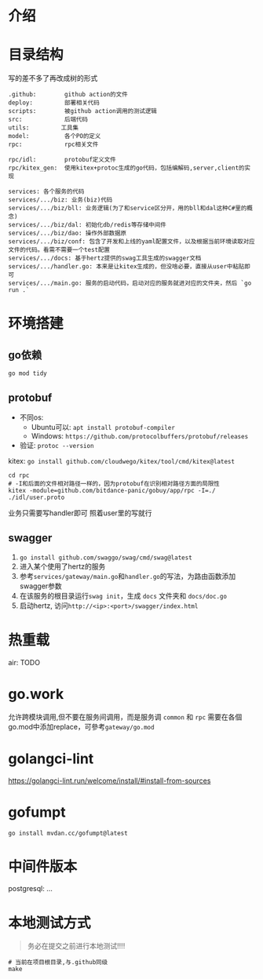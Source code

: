 # 介绍


# 目录结构
写的差不多了再改成树的形式
```
.github:        github action的文件
deploy:         部署相关代码
scripts:        被github action调用的测试逻辑
src:            后端代码
utils:         工具集
model:          各个PO的定义
rpc:            rpc相关文件

rpc/idl:        protobuf定义文件
rpc/kitex_gen:  使用kitex+protoc生成的go代码，包括编解码,server,client的实现

services: 各个服务的代码
services/.../biz: 业务(biz)代码
services/.../biz/bll: 业务逻辑(为了和service区分开，用的bll和dal这种C#里的概念)
services/.../biz/dal: 初始化db/redis等存储中间件
services/.../biz/dao: 操作外部数据原
services/.../biz/conf: 包含了开发和上线的yaml配置文件，以及根据当前环境读取对应文件的代码。看需不需要一个test配置
services/.../docs: 基于hertz提供的swag工具生成的swagger文档
services/.../handler.go: 本来是让kitex生成的，但没啥必要，直接从user中粘贴即可
services/.../main.go: 服务的启动代码，启动对应的服务就进对应的文件夹，然后 `go run .`
```


# 环境搭建
## go依赖
`go mod tidy`

## protobuf 
- 不同os:
    - Ubuntu可以: `apt install protobuf-compiler`
    - Windows: `https://github.com/protocolbuffers/protobuf/releases`
- 验证: `protoc --version`

kitex: `go install github.com/cloudwego/kitex/tool/cmd/kitex@latest`
```shell
cd rpc
# -I和后面的文件相对路径一样的，因为protobuf在识别相对路径方面的局限性
kitex -module=github.com/bitdance-panic/gobuy/app/rpc -I=./ ./idl/user.proto
```
业务只需要写handler即可
照着user里的写就行


## swagger

1. `go install github.com/swaggo/swag/cmd/swag@latest`
2. 进入某个使用了hertz的服务
2. 参考`services/gateway/main.go`和`handler.go`的写法，为路由函数添加swagger参数
3. 在该服务的根目录运行`swag init`，生成 `docs` 文件夹和 `docs/doc.go `
4. 启动hertz, 访问`http://<ip>:<port>/swagger/index.html`

# 热重载
air: TODO



# go.work
允许跨模块调用,但不要在服务间调用，而是服务调 `common` 和 `rpc`
需要在各個go.mod中添加replace，可參考`gateway/go.mod`


# golangci-lint
https://golangci-lint.run/welcome/install/#install-from-sources


# gofumpt
`go install mvdan.cc/gofumpt@latest`


# 中间件版本
postgresql: ...


# 本地测试方式
> 务必在提交之前进行本地测试!!!!
```
# 当前在项目根目录,与.github同级
make
```